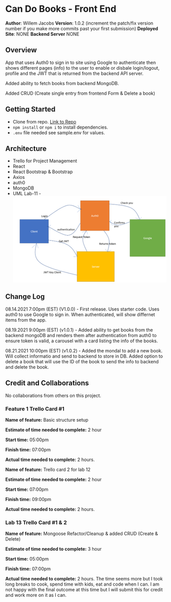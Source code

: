 # Can Do Books - Front End

**Author**: Willem Jacobs
**Version**: 1.0.2 (increment the patch/fix version number if you make more commits past your first submission)
**Deployed Site**: NONE
**Backend Server** NONE

## Overview

App that uses Auth0 to sign in to site using Google to authenticate then shows different pages (info) to the user to enable or disbale login/logout, profile and the JWT that is returned from the backend API server.

Added ability to fetch books from backend MongoDB.

Added CRUD (Create single entry from frontend Form & Delete a book)

## Getting Started

- Clone from repo. [Link to Repo](https://github.com/Willem-Jacobs/can-do-books)
- `npm install` or `npm i` to install dependencies.
- `.env` file needed see sample.env for values.

## Architecture

- Trello for Project Management
- React
- React Bootstrap & Bootstrap
- Axios
- auth0
- MongoDB
- UML Lab-11 - ![UML](CE-Lab11-UML.png "UML Image")

## Change Log

08.14.2021 7:00pm (EST) (V1.0.0) - First release. Uses starter code. Uses auth0 to use Google to sign in. When authenticated, will show differnet items from the app.

08.19.2021 9:00pm (EST) (v1.0.1) - Added ability to get books from the backend mongoDB and renders them after authentication from auth0 to ensure token is valid, a carousel with a card listing the info of the books.

08.21.2021 10:00pm (EST) (v1.0.2) - Added the mondal to add a new book. Will collect informatio and send to backend to store in DB. Added option to delete a book that will use the ID of the book to send the info to backend and delete the book.

## Credit and Collaborations

No collaborations from others on this project.

### Feature 1 Trello Card #1

**Name of feature:** Basic structure setup

**Estimate of time needed to complete:** 2 hour

**Start time:** 05:00pm

**Finish time:** 07:00pm

**Actual time needed to complete:** 2 hours.

**Name of feature:** Trello card 2 for lab 12

**Estimate of time needed to complete:** 2 hour

**Start time:** 07:00pm

**Finish time:** 09:00pm

**Actual time needed to complete:** 2 hours.

### Lab 13 Trello Card #1 & 2

**Name of feature:** Mongoose Refactor/Cleanup & added CRUD (Create & Delete)

**Estimate of time needed to complete:** 3 hour

**Start time:** 05:00pm

**Finish time:** 07:00pm

**Actual time needed to complete:** 2 hours. The time seems more but I took long breaks to cook, spend time with kids, eat and code when I can. I am not happy with the final outcome at this time but I will submit this for credit and work more on it as I can.
